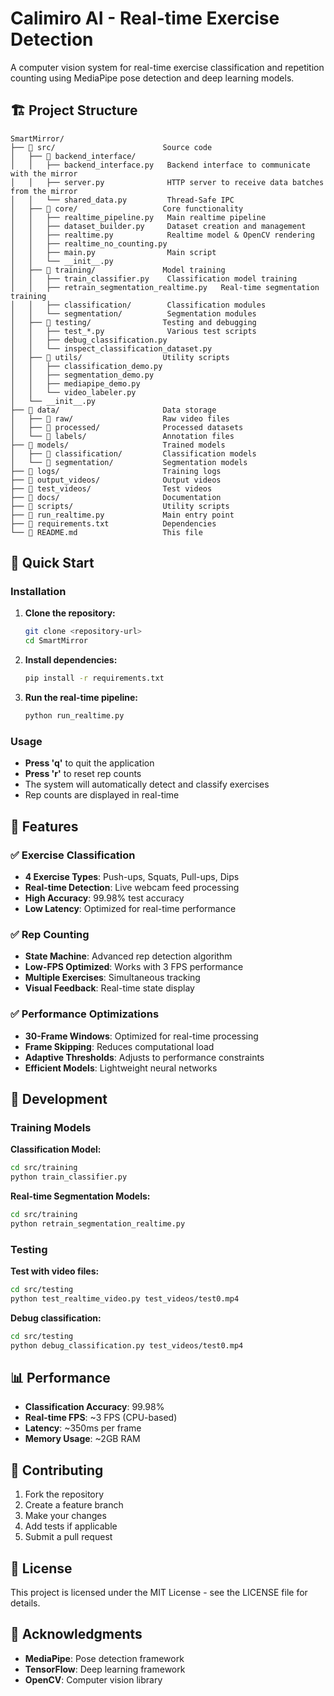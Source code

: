 # Calimiro AI - Real-time Exercise Detection

A computer vision system for real-time exercise classification and repetition counting using MediaPipe pose detection and deep learning models.

## 🏗️ Project Structure

```
SmartMirror/
├── 📁 src/                        Source code
│   ├── 📁 backend_interface/
│   │   ├── backend_interface.py   Backend interface to communicate with the mirror
│   │   ├── server.py              HTTP server to receive data batches from the mirror
│   │   └── shared_data.py         Thread-Safe IPC
│   ├── 📁 core/                   Core functionality
│   │   ├── realtime_pipeline.py   Main realtime pipeline
│   │   ├── dataset_builder.py     Dataset creation and management
│   │   ├── realtime.py            Realtime model & OpenCV rendering
│   │   ├── realtime_no_counting.py
│   │   ├── main.py                Main script
│   │   └── __init__.py
│   ├── 📁 training/               Model training
│   │   ├── train_classifier.py    Classification model training
│   │   ├── retrain_segmentation_realtime.py   Real-time segmentation training
│   │   ├── classification/        Classification modules
│   │   └── segmentation/          Segmentation modules
│   ├── 📁 testing/                Testing and debugging
│   │   ├── test_*.py              Various test scripts
│   │   ├── debug_classification.py
│   │   └── inspect_classification_dataset.py
│   ├── 📁 utils/                  Utility scripts
│   │   ├── classification_demo.py
│   │   ├── segmentation_demo.py
│   │   ├── mediapipe_demo.py
│   │   └── video_labeler.py
│   └── __init__.py
├── 📁 data/                       Data storage
│   ├── 📁 raw/                    Raw video files
│   ├── 📁 processed/              Processed datasets
│   └── 📁 labels/                 Annotation files
├── 📁 models/                     Trained models
│   ├── 📁 classification/         Classification models
│   └── 📁 segmentation/           Segmentation models
├── 📁 logs/                       Training logs
├── 📁 output_videos/              Output videos
├── 📁 test_videos/                Test videos
├── 📁 docs/                       Documentation
├── 📁 scripts/                    Utility scripts
├── 🐍 run_realtime.py             Main entry point
├── 📄 requirements.txt            Dependencies
└── 📄 README.md                   This file
```

## 🚀 Quick Start

### Installation

1. **Clone the repository:**
   ```bash
   git clone <repository-url>
   cd SmartMirror
   ```

2. **Install dependencies:**
   ```bash
   pip install -r requirements.txt
   ```

3. **Run the real-time pipeline:**
   ```bash
   python run_realtime.py
   ```

### Usage

- **Press 'q'** to quit the application
- **Press 'r'** to reset rep counts
- The system will automatically detect and classify exercises
- Rep counts are displayed in real-time

## 🧠 Features

### ✅ Exercise Classification
- **4 Exercise Types**: Push-ups, Squats, Pull-ups, Dips
- **Real-time Detection**: Live webcam feed processing
- **High Accuracy**: 99.98% test accuracy
- **Low Latency**: Optimized for real-time performance

### ✅ Rep Counting
- **State Machine**: Advanced rep detection algorithm
- **Low-FPS Optimized**: Works with 3 FPS performance
- **Multiple Exercises**: Simultaneous tracking
- **Visual Feedback**: Real-time state display

### ✅ Performance Optimizations
- **30-Frame Windows**: Optimized for real-time processing
- **Frame Skipping**: Reduces computational load
- **Adaptive Thresholds**: Adjusts to performance constraints
- **Efficient Models**: Lightweight neural networks

## 🔧 Development

### Training Models

**Classification Model:**
```bash
cd src/training
python train_classifier.py
```

**Real-time Segmentation Models:**
```bash
cd src/training
python retrain_segmentation_realtime.py
```

### Testing

**Test with video files:**
```bash
cd src/testing
python test_realtime_video.py test_videos/test0.mp4
```

**Debug classification:**
```bash
cd src/testing
python debug_classification.py test_videos/test0.mp4
```

## 📊 Performance

- **Classification Accuracy**: 99.98%
- **Real-time FPS**: ~3 FPS (CPU-based)
- **Latency**: ~350ms per frame
- **Memory Usage**: ~2GB RAM

## 🤝 Contributing

1. Fork the repository
2. Create a feature branch
3. Make your changes
4. Add tests if applicable
5. Submit a pull request

## 📝 License

This project is licensed under the MIT License - see the LICENSE file for details.

## 🙏 Acknowledgments

- **MediaPipe**: Pose detection framework
- **TensorFlow**: Deep learning framework
- **OpenCV**: Computer vision library 